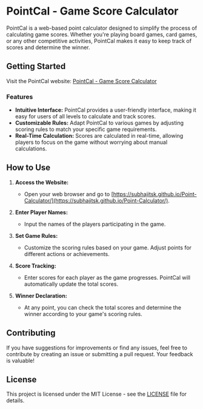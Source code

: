 # PointCal - Game Score Calculator

PointCal is a web-based point calculator designed to simplify the process of calculating game scores. Whether you're playing board games, card games, or any other competitive activities, PointCal makes it easy to keep track of scores and determine the winner.

## Getting Started

Visit the PointCal website: [PointCal - Game Score Calculator](https://subhajitsk.github.io/Point-Calculator/)

### Features

- **Intuitive Interface:** PointCal provides a user-friendly interface, making it easy for users of all levels to calculate and track scores.
- **Customizable Rules:** Adapt PointCal to various games by adjusting scoring rules to match your specific game requirements.
- **Real-Time Calculation:** Scores are calculated in real-time, allowing players to focus on the game without worrying about manual calculations.

## How to Use

1. **Access the Website:**
   - Open your web browser and go to [https://subhajitsk.github.io/Point-Calculator/](https://subhajitsk.github.io/Point-Calculator/).

2. **Enter Player Names:**
   - Input the names of the players participating in the game.

3. **Set Game Rules:**
   - Customize the scoring rules based on your game. Adjust points for different actions or achievements.

4. **Score Tracking:**
   - Enter scores for each player as the game progresses. PointCal will automatically update the total scores.

5. **Winner Declaration:**
   - At any point, you can check the total scores and determine the winner according to your game's scoring rules.

## Contributing

If you have suggestions for improvements or find any issues, feel free to contribute by creating an issue or submitting a pull request. Your feedback is valuable!

## License

This project is licensed under the MIT License - see the [LICENSE](LICENSE) file for details.
